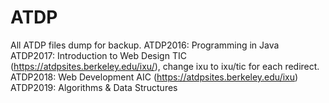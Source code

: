 # ATDP
 All ATDP files dump for backup.
 ATDP2016: Programming in Java
 ATDP2017: Introduction to Web Design TIC (https://atdpsites.berkeley.edu/ixu/), change ixu to ixu/tic for each redirect.
 ATDP2018: Web Development AIC (https://atdpsites.berkeley.edu/ixu)
 ATDP2019: Algorithms & Data Structures